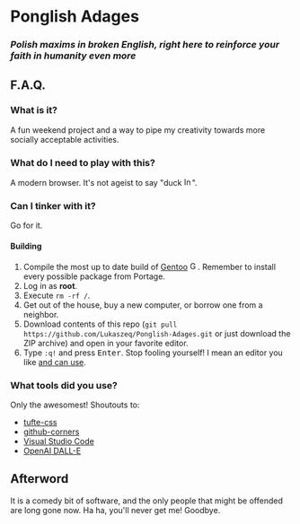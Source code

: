# __Ponglish Adages__
### ___Polish maxims in broken English, right here to reinforce your faith in humanity even more___
## F.A.Q.
### What is it?
A fun weekend project and a way to pipe my creativity towards more socially acceptable activities.
### What do I need to play with this?
A modern browser. It's not ageist to say "duck <img src="https://cdn.simpleicons.org/internetexplorer/000/fff" alt="Internet Explorer" style="width: 14px; height: 15px">".
### Can I tinker with it?
Go for it.
#### Building
1. Compile the most up to date build of [Gentoo](https://gentoo.org/) <img src="https://cdn.simpleicons.org/gentoo/000/fff" alt="Gentoo" style="width: 14px; height: 15px">. Remember to install every possible package from Portage.
2. Log in as **root**.
3. Execute `rm -rf /`.
4. Get out of the house, buy a new computer, or borrow one from a neighbor.
5. Download contents of this repo (`git pull https://github.com/Lukaszeq/Ponglish-Adages.git` or just download the ZIP archive) and open in your favorite editor.
6. Type `:q!` and press <kbd>Enter</kbd>. Stop fooling yourself! I mean an editor you like <u>and can use</u>.
### What tools did you use?
Only the awesomest! Shoutouts to:
* [tufte-css](https://github.com/edwardtufte/tufte-css)
* [github-corners](https://github.com/tholman/github-corners)
* [Visual Studio Code](https://github.com/microsoft/vscode)
* [OpenAI DALL-E](https://openai.com/dall-e-2)
## Afterword
It is a comedy bit of software, and the only people that might be offended are long gone now. Ha ha, you'll never get me! Goodbye.